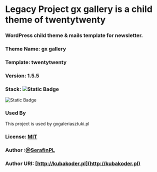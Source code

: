 # Legacy Project gx gallery is a child theme of twentytwenty

### WordPress child theme & mails template for newsletter.
### Theme Name:		 gx gallery
### Template:		   twentytwenty
### Version:		   1.5.5 

### Stack: ![Static Badge](https://img.shields.io/badge/wordpress-cms-ex?style=plastic&logo=wordpress&labelColor=%2321759B&color=%232d2d2d)
![Static Badge](https://img.shields.io/badge/sass-pre--processor-ex?style=plastic&logo=sass&logoColor=%23CC6699&labelColor=%232d2d2d&color=%23CC6699)

### Used By

This project is used by gxgaleriasztuki.pl

### License: [MIT](https://choosealicense.com/licenses/mit/)
### Author :[@SerafinPL](https://www.github.com/serafinpl)
### Author URI: [http://kubakoder.pl](http://kubakoder.pl)
